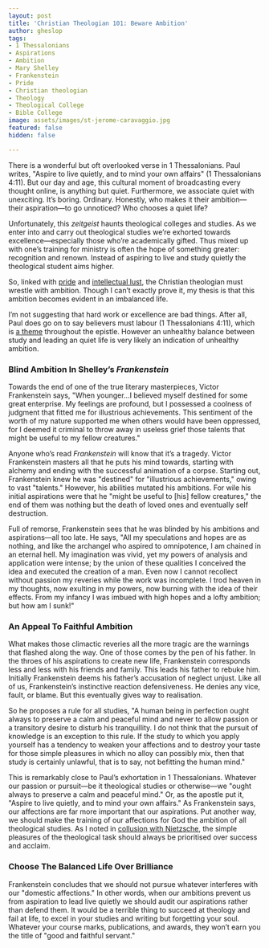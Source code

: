 ```yaml
---
layout: post
title: 'Christian Theologian 101: Beware Ambition'
author: gheslop
tags:
- 1 Thessalonians
- Aspirations
- Ambition
- Mary Shelley
- Frankenstein
- Pride
- Christian theologian
- Theology
- Theological College
- Bible College
image: assets/images/st-jerome-caravaggio.jpg
featured: false
hidden: false

---
```

There is a wonderful but oft overlooked verse in 1 Thessalonians. Paul writes, "Aspire to live quietly, and to mind your own affairs" (1 Thessalonians 4:11). But our day and age, this cultural moment of broadcasting every thought online, is anything but quiet. Furthermore, we associate quiet with unexciting. It’s boring. Ordinary. Honestly, who makes it their ambition—their aspiration—to go unnoticed? Who chooses a quiet life?

Unfortunately, this _zeitgeist_ haunts theological colleges and studies. As we enter into and carry out theological studies we’re exhorted towards excellence—especially those who’re academically gifted. Thus mixed up with one’s training for ministry is often the hope of something greater: recognition and renown. Instead of aspiring to live and study quietly the theological student aims higher.

So, linked with [pride](https://rekindle.co.za/content/2022-02-16-christian-theologian-101-humility "Theological Studies and Pride") and [intellectual lust](https://rekindle.co.za/content/2022-03-15-christian-theologian-101-intellectual-lust "Christian Theologian 101: Lust"), the Christian theologian must wrestle with ambition. Though I can’t exactly prove it, my thesis is that this ambition becomes evident in an imbalanced life.

I’m not suggesting that hard work or excellence are bad things. After all, Paul does go on to say believers must labour (1 Thessalonians 4:11), which is [a theme](https://rekindle.co.za/content/2021-03-30-sabbath-1-thessalonians-acts-17 "Sabbath and 1 Thessalonians") throughout the epistle. However an unhealthy balance between study and leading an quiet life is very likely an indication of unhealthy ambition.

### Blind Ambition In Shelley’s _Frankenstein_

Towards the end of one of the true literary masterpieces, Victor Frankenstein says, "When younger...I believed myself destined for some great enterprise. My feelings are profound, but I possessed a coolness of judgment that fitted me for illustrious achievements. This sentiment of the worth of my nature supported me when others would have been oppressed, for I deemed it criminal to throw away in useless grief those talents that might be useful to my fellow creatures."

Anyone who’s read _Frankenstein_ will know that it’s a tragedy. Victor Frankenstein masters all that he puts his mind towards, starting with alchemy and ending with the successful animation of a corpse. Starting out, Frankenstein knew he was "destined" for "illustrious achievements," owing to vast "talents." However, his abilities mutated his ambitions. For wile his initial aspirations were that he "might be useful to \[his\] fellow creatures," the end of them was nothing but the death of loved ones and eventually self destruction.

Full of remorse, Frankenstein sees that he was blinded by his ambitions and aspirations—all too late. He says, "All my speculations and hopes are as nothing, and like the archangel who aspired to omnipotence, I am chained in an eternal hell. My imagination was vivid, yet my powers of analysis and application were intense; by the union of these qualities I conceived the idea and executed the creation of a man. Even now I cannot recollect without passion my reveries while the work was incomplete. I trod heaven in my thoughts, now exulting in my powers, now burning with the idea of their effects. From my infancy I was imbued with high hopes and a lofty ambition; but how am I sunk!"

### An Appeal To Faithful Ambition

What makes those climactic reveries all the more tragic are the warnings that flashed along the way. One of those comes by the pen of his father. In the throes of his aspirations to create new life, Frankenstein corresponds less and less with his friends and family. This leads his father to rebuke him. Initially Frankenstein deems his father’s accusation of neglect unjust. Like all of us, Frankenstein’s instinctive reaction defensiveness. He denies any vice, fault, or blame. But this eventually gives way to realisation.

So he proposes a rule for all studies, "A human being in perfection ought always to preserve a calm and peaceful mind and never to allow passion or a transitory desire to disturb his tranquillity. I do not think that the pursuit of knowledge is an exception to this rule. If the study to which you apply yourself has a tendency to weaken your affections and to destroy your taste for those simple pleasures in which no alloy can possibly mix, then that study is certainly unlawful, that is to say, not befitting the human mind."

This is remarkably close to Paul’s exhortation in 1 Thessalonians. Whatever our passion or pursuit—be it theological studies or otherwise—we "ought always to preserve a calm and peaceful mind." Or, as the apostle put it, "Aspire to live quietly, and to mind your own affairs." As Frankenstein says, our affections are far more important that our aspirations. Put another way, we should make the training of our affections for God the ambition of all theological studies. As I noted in [collusion with Nietzsche](https://rekindle.co.za/content/2022-02-18-fridays-with-fred "Nietzsche on Studying Theology"), the simple pleasures of the theological task should always be prioritised over success and acclaim.

### Choose The Balanced Life Over Brilliance

Frankenstein concludes that we should not pursue whatever interferes with our "domestic affections." In other words, when our ambitions prevent us from aspiration to lead live quietly we should audit our aspirations rather than defend them. It would be a terrible thing to succeed at theology and fail at life, to excel in your studies and writing but forgetting your soul. Whatever your course marks, publications, and awards, they won’t earn you the title of "good and faithful servant."